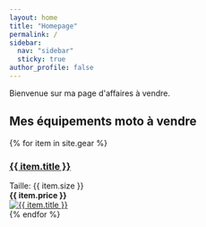 ```yaml
---
layout: home
title: "Homepage"
permalink: /
sidebar:
  nav: "sidebar"
  sticky: true
author_profile: false
---
```


Bienvenue sur ma page d'affaires à vendre.

## Mes équipements moto à vendre

<div class="cards">
{% for item in site.gear %}
  <article class="card">
	<a href="{{ item.url }}">
		<h3 class="card-title">{{ item.title }}</h3>
    </a>
	<div class="card-content">
	<div class="card-size">Taille: {{ item.size }}</div>
	<div class="card-price"><b>{{ item.price }}</b></div>
	</div>
	<a href="{{ item.url }}">
    	<img class="card-image" src="{{ item.image }}" alt="{{ item.title }}">
    </a>
  </article>
{% endfor %}
</div>

